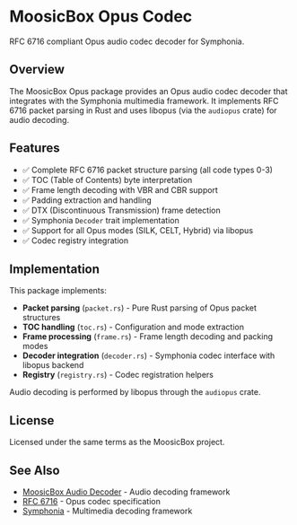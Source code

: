 # MoosicBox Opus Codec

RFC 6716 compliant Opus audio codec decoder for Symphonia.

## Overview

The MoosicBox Opus package provides an Opus audio codec decoder that integrates with the Symphonia multimedia framework. It implements RFC 6716 packet parsing in Rust and uses libopus (via the `audiopus` crate) for audio decoding.

## Features

- ✅ Complete RFC 6716 packet structure parsing (all code types 0-3)
- ✅ TOC (Table of Contents) byte interpretation
- ✅ Frame length decoding with VBR and CBR support
- ✅ Padding extraction and handling
- ✅ DTX (Discontinuous Transmission) frame detection
- ✅ Symphonia `Decoder` trait implementation
- ✅ Support for all Opus modes (SILK, CELT, Hybrid) via libopus
- ✅ Codec registry integration

## Implementation

This package implements:

- **Packet parsing** (`packet.rs`) - Pure Rust parsing of Opus packet structures
- **TOC handling** (`toc.rs`) - Configuration and mode extraction
- **Frame processing** (`frame.rs`) - Frame length decoding and packing modes
- **Decoder integration** (`decoder.rs`) - Symphonia codec interface with libopus backend
- **Registry** (`registry.rs`) - Codec registration helpers

Audio decoding is performed by libopus through the `audiopus` crate.

## License

Licensed under the same terms as the MoosicBox project.

## See Also

- [MoosicBox Audio Decoder](../audio_decoder/README.md) - Audio decoding framework
- [RFC 6716](https://tools.ietf.org/html/rfc6716) - Opus codec specification
- [Symphonia](https://github.com/pdeljanov/symphonia) - Multimedia decoding framework

